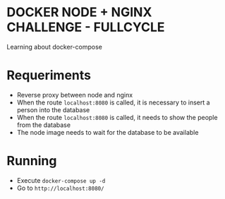 # DOCKER NODE + NGINX CHALLENGE - FULLCYCLE

Learning about docker-compose

# Requeriments

 - Reverse proxy between node and nginx
 - When the route `localhost:8080` is called, it is necessary to insert a person into the database
 - When the route `localhost:8080` is called, it needs to show the people from the database
 - The node image needs to wait for the database to be available

# Running

 - Execute `docker-compose up -d`
 - Go to `http://localhost:8080/`